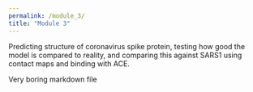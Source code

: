 ```yaml
---
permalink: /module_3/
title: "Module 3"
---
```


Predicting structure of coronavirus spike protein, testing how good the model is compared to reality, and comparing this against SARS1 using contact maps and binding with ACE.

Very boring markdown file
